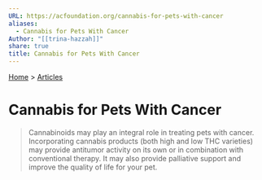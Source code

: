 ```yaml
---  
URL: https://acfoundation.org/cannabis-for-pets-with-cancer  
aliases:  
  - Cannabis for Pets With Cancer  
Author: "[[trina-hazzah]]"  
share: true  
title: Cannabis for Pets With Cancer  
---  
```

[Home](../index.md) > [Articles](./index.md)  
  
# Cannabis for Pets With Cancer  
> Cannabinoids may play an integral role in treating pets with cancer.  Incorporating cannabis products (both high and low THC varieties) may provide antitumor activity on its own or in combination with conventional therapy.  It may also provide palliative support and improve the quality of life for your pet.  
